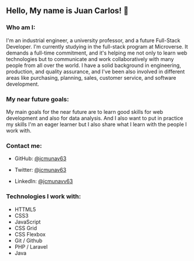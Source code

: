 ## Hello, My name is Juan Carlos! 👋

### Who am I:
I'm an industrial engineer, a university professor, and a future Full-Stack Developer.
I'm currently studying in the full-stack program at Microverse. It demands a full-time commitment, and it's helping me not only to learn web technologies but to communicate and work collaboratively with many people from all over the world.
I have a solid background in engineering, production, and quality assurance, and I've been also involved in different areas like purchasing, planning, sales, customer service, and software development.

### My near future goals:
My main goals for the near future are to learn good skills for web development and also for data analysis.
And I also want to put in practice my skills 
I'm an eager learner but I also share what I learn with the people I work with.

### Contact me:
- GitHub: [@jcmunav63](https://github.com/jcmunav63)

- Twitter: [@jcmunav63](https://twitter.com/jcmunav63)

- LinkedIn: [@jcmunavv63](https://www.linkedin.com/in/juan-carlos-mu%C3%B1oz-navarrete-5a15b6276/)

### Technologies I work with:
  - HTTML5
  - CSS3
  - JavaScript
  - CSS Grid
  - CSS Flexbox
  - Git / Github
  - PHP / Laravel
  - Java
